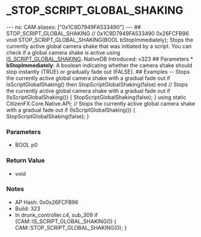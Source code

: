 # _STOP_SCRIPT_GLOBAL_SHAKING

--- ns: CAM aliases: ["0x1C9D7949FA533490"] --- ## STOP_SCRIPT_GLOBAL_SHAKING  // 0x1C9D7949FA533490 0x26FCFB96 void STOP_SCRIPT_GLOBAL_SHAKING(BOOL bStopImmediately);  Stops the currently active global camera shake that was initiated by a script. You can check if a global camera shake is active using [IS_SCRIPT_GLOBAL_SHAKING](#_0xC912AF078AF19212).  NativeDB Introduced: v323  ## Parameters * **bStopImmediately**: A boolean indicating whether the camera shake should stop instantly (TRUE) or gradually fade out (FALSE).  ## Examples -- Stops the currently active global camera shake with a gradual fade out if IsScriptGlobalShaking() then StopScriptGlobalShaking(false) end // Stops the currently active global camera shake with a gradual fade out if (IsScriptGlobalShaking()) { StopScriptGlobalShaking(false); } using static CitizenFX.Core.Native.API;  // Stops the currently active global camera shake with a gradual fade out if (IsScriptGlobalShaking()) { StopScriptGlobalShaking(false); }

### Parameters
* BOOL p0

### Return Value
* void

### Notes
* AP Hash: 0x0x26FCFB96
* Build: 323
* In drunk_controller.c4, sub_309
if (CAM::IS_SCRIPT_GLOBAL_SHAKING()) {
    CAM::STOP_SCRIPT_GLOBAL_SHAKING(0);
}

